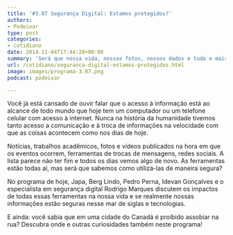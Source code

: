 ```yaml
---
title: '#3.07 Segurança Digital: Estamos protegidos?'
authors:
- Podeixar
type: post
categories:
- cotidiano
date: 2014-11-04T17:44:28+00:00
summary: 'Será que nossa vida, nossas fotos, nossos dados e tudo o mais que compartilhamos na Internet é seguro? Será que não podem recuperar seus dados quando você vende seu celular? Existe uma rede social segura? '
url: /cotidiano/seguranca-digital-estamos-protegidos.html
image: images/programa-3.07.png
podcast: podeixar

---
```

Você já está cansado de ouvir falar que o acesso à informação está ao alcance de todo mundo que hoje tem um computador ou um telefone celular com acesso à internet. Nunca na história da humanidade tivemos tanto acesso a comunicação e à troca de informações na velocidade com que as coisas acontecem como nos dias de hoje.

Notícias, trabalhos acadêmicos, fotos e vídeos publicados na hora em que os eventos ocorrem, ferramentas de trocas de mensagens, redes sociais. A lista parece não ter fim e todos os dias vemos algo de novo. As ferramentas estão todas aí, mas será que sabemos como utilizá-las de maneira segura?

No programa de hoje, Japa, Berg Lindo, Pedro Perna, Idevan Gonçalves e o especialista em segurança digital Rodrigo Marques discutem os impactos de todas essas ferramentas na nossa vida e se realmente nossas informações estão seguras nesse mar de siglas e tecnologias.

E ainda: você sabia que em uma cidade do Canadá é proibido assobiar na rua? Descubra onde e outras curiosidades também neste programa!